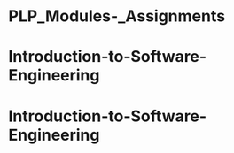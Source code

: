 # PLP_Modules-_Assignments
# Introduction-to-Software-Engineering
# Introduction-to-Software-Engineering

